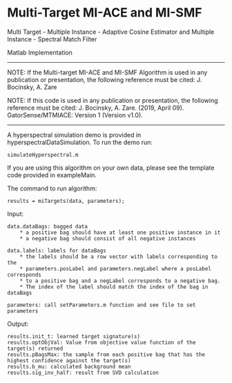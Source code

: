 # Multi-Target MI-ACE and MI-SMF

Multi Target - Multiple Instance - Adaptive Cosine Estimator and Multiple Instance - Spectral Match Filter

Matlab Implementation

****************************************************************

NOTE: If the Multi-target MI-ACE and MI-SMF Algorithm is used in any publication or presentation, the following reference must be cited: 
J. Bocinsky, A. Zare

NOTE: If this code is used in any publication or presentation, the following reference must be cited:
J. Bocinsky, A. Zare. (2019, April 09). GatorSense/MTMIACE: Version 1 (Version v1.0).

****************************************************************

A hyperspectral simulation demo is provided in hyperspectralDataSimulation. To run the demo run:
    
    simulateHyperspectral.m
    
If you are using this algorithm on your own data, please see the template code provided in exampleMain.

The command to run algorithm:

    results = miTargets(data, parameters);

Input: 

    data.dataBags: bagged data
        * a positive bag should have at least one positive instance in it
        * a negative bag should consist of all negative instances

    data.labels: labels for dataBags
        * the labels should be a row vector with labels corresponding to the 
        * parameters.posLabel and parameters.negLabel where a posLabel corresponds
        * to a positive bag and a negLabel corresponds to a negative bag.
        * The index of the label should match the index of the bag in dataBags

    parameters: call setParameters.m function and see file to set parameters

Output:

    results.init_t: learned target signature(s)
    results.optObjVal: Value from objective value function of the target(s) returned
    results.pBagsMax: the sample from each positive bag that has the highest confidence against the target(s)
    results.b_mu: calculated background mean
    results.sig_inv_half: result from SVD calculation           
